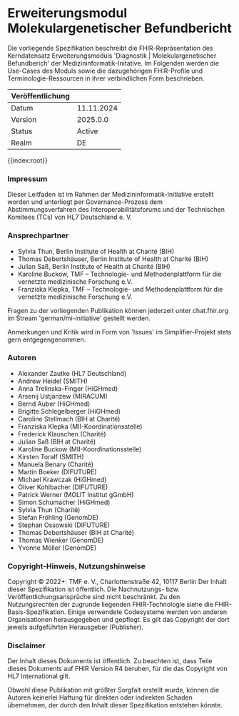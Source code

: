 # Erweiterungsmodul Molekulargenetischer Befundbericht



Die vorliegende Spezifikation beschreibt die FHIR-Repräsentation des Kerndatensatz Erweiterungsmoduls 'Diagnostik | Molekulargenetischer Befundberich' der Medizininformatik-Initative. Im Folgenden werden die Use-Cases des Moduls sowie die dazugehörigen FHIR-Profile und Terminologie-Ressourcen in ihrer verbindlichen Form beschrieben.

|Veröffentlichung|     |
|---------|--------------|
|  Datum  | 11.11.2024  |
|  Version| 2025.0.0        |
|  Status | Active       |
|  Realm  | DE           |



{{index:root}}

### Impressum
Dieser Leitfaden ist im Rahmen der Medizininformatik-Initiative erstellt worden und unterliegt per Governance-Prozess dem Abstimmungsverfahren des Interoperabilitätsforums und der Technischen Komitees (TCs) von HL7 Deutschland e. V.  

### Ansprechpartner
* Sylvia Thun, Berlin Institute of Health at Charité (BIH)
* Thomas Debertshäuser, Berlin Institute of Health at Charité (BIH)
* Julian Saß, Berlin Institute of Health at Charité (BIH)
* Karoline Buckow, TMF – Technologie- und Methodenplattform für 
die vernetzte medizinische Forschung e.V.
* Franziska Klepka, TMF – Technologie- und Methodenplattform für 
die vernetzte medizinische Forschung e.V.

Fragen zu der vorliegenden Publikation können jederzeit unter chat.fhir.org im Stream 'german/mi-initiative' gestellt werden.

Anmerkungen und Kritik wird in Form von 'Issues' im Simplifier-Projekt stets gern entgegengenommen.</br>  

### Autoren
* Alexander Zautke (HL7 Deutschland)
* Andrew Heidel (SMITH)
* Anna Trelinska-Finger (HiGHmed)
* Arsenij Ustjanzew (MIRACUM)
* Bernd Auber (HiGHmed)
* Brigitte Schlegelberger (HiGHmed)
* Caroline Stellmach (BIH at Charité)
* Franziska Klepka (MII-Koordinationsstelle)
* Frederick Klauschen (Charité)
* Julian Saß (BIH at Charité)
* Karoline Buckow (MII-Koordinationsstelle)
* Kirsten Toralf (SMITH)
* Manuela Benary (Charité)	
* Martin Boeker (DIFUTURE)
* Michael Krawczak (HiGHmed)
* Oliver Kohlbacher (DIFUTURE)
* Patrick Werner (MOLIT Institut gGmbH)
* Simon Schumacher (HiGHmed)
* Sylvia Thun (Charité)
* Stefan Fröhling (GenomDE)
* Stephan Ossowski (DIFUTURE)
* Thomas Debertshäuser (BIH at Charité)
* Thomas Wienker (GenomDE)
* Yvonne Möller (GenomDE)

### Copyright-Hinweis, Nutzungshinweise
Copyright © 2022+: TMF e. V., Charlottenstraße 42, 10117 Berlin
Der Inhalt dieser Spezifikation ist öffentlich. Die Nachnutzungs- bzw. Veröffentlichungsansprüche sind nicht beschränkt.
Zu den Nutzungsrechten der zugrunde liegenden FHIR-Technologie siehe die FHIR-Basis-Spezifikation.
Einige verwendete Codesysteme werden von anderen Organisationen herausgegeben und gepflegt. Es gilt das Copyright der dort jeweils aufgeführten Herausgeber (Publisher).</br> 

### Disclaimer
Der Inhalt dieses Dokuments ist öffentlich. Zu beachten ist, dass Teile dieses Dokuments auf FHIR Version R4 beruhen, für die das Copyright von HL7 International gilt.

Obwohl diese Publikation mit größter Sorgfalt erstellt wurde, können die Autoren keinerlei Haftung für direkten oder indirekten Schaden übernehmen, der durch den Inhalt dieser Spezifikation entstehen könnte.  

